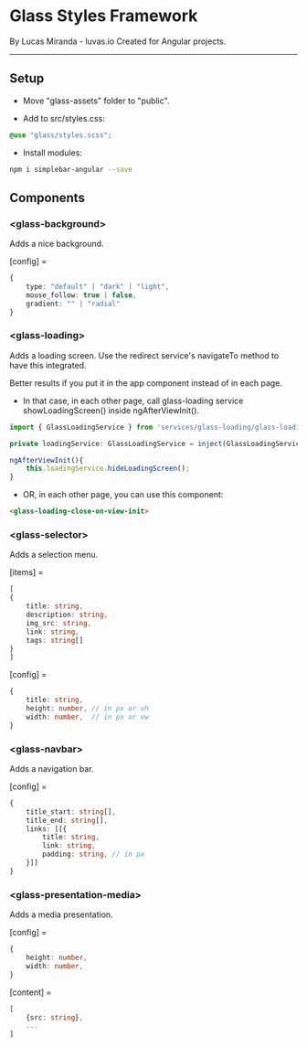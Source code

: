 # Glass Styles Framework
By Lucas Miranda - luvas.io
Created for Angular projects.

---

## Setup

- Move "glass-assets" folder to "public".

- Add to src/styles.css:
```scss
@use "glass/styles.scss";
```

- Install modules:
```bash
npm i simplebar-angular --save
```

## Components

### \<glass-background>
Adds a nice background.

[config] =
```typescript
{
    type: "default" | "dark" | "light",
    mouse_follow: true | false,
    gradient: "" | "radial"
}
```
### \<glass-loading>
Adds a loading screen.
Use the redirect service's navigateTo method to have this integrated.

Better results if you put it in the app component instead of in each page.
- In that case, in each other page, call glass-loading service showLoadingScreen() inside ngAfterViewInit().
```typescript
import { GlassLoadingService } from 'services/glass-loading/glass-loading.service';

private loadingService: GlassLoadingService = inject(GlassLoadingService);

ngAfterViewInit(){
    this.loadingService.hideLoadingScreen();
}
```
- OR, in each other page, you can use this component: 
```html
<glass-loading-close-on-view-init>
```

### \<glass-selector>
Adds a selection menu.

[items] =
```typescript
[
{
    title: string,
    description: string,
    img_src: string,
    link: string,
    tags: string[]
}
]
```
[config] =
```typescript
{
    title: string,
    height: number, // in px or vh
    width: number,  // in px or vw
}
```

### \<glass-navbar>
Adds a navigation bar.

[config] =
```typescript
{
    title_start: string[],
    title_end: string[],
    links: [[{
        title: string,
        link: string,
        padding: string, // in px
    }]]
}
```

### \<glass-presentation-media>
Adds a media presentation.

[config] =
```typescript
{
    height: number,
    width: number,
}
```

[content] =
```typescript
[
    {src: string},
    ...
]

```

